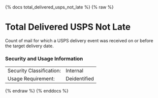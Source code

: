 {% docs total_delivered_usps_not_late %}
{% raw %}

<a name="total_delivered_usps_not_late"></a>
# Total Delivered USPS Not Late

Count of mail for which a USPS delivery event was received on or before the target delivery date.

### Security and Usage Information
|    |    |
|---|---|
|Security Classification:| Internal |
|Usage Requirement:| Deidentified |

{% endraw %}
{% enddocs %}
